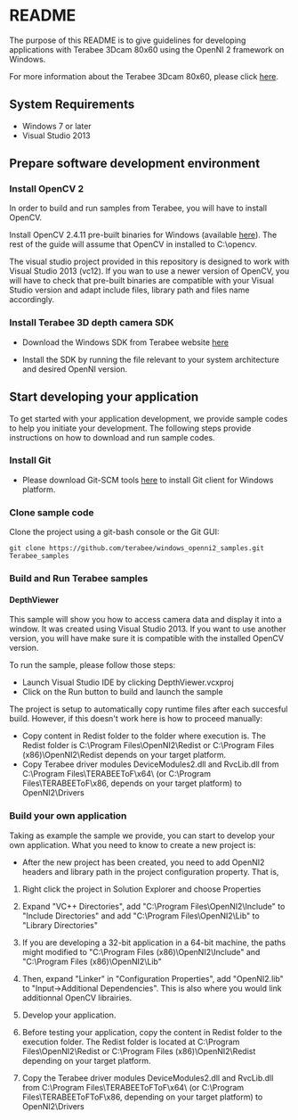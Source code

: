 # README

The purpose of this README is to give guidelines for developing applications with Terabee 3Dcam 80x60 using the OpenNI 2 framework on Windows. 

For more information about the Terabee 3Dcam 80x60, please click [here](http://www.terabee.com/3dcam).

## System Requirements

* Windows 7 or later
* Visual Studio 2013

## Prepare software development environment

### Install OpenCV 2

In order to build and run samples from Terabee, you will have to install OpenCV.

Install OpenCV 2.4.11 pre-built binaries for Windows (available [here](https://opencv.org/releases.html)). The rest of the guide will assume that OpenCV in installed to C:\opencv.

The visual studio project provided in this repository is designed to work with Visual Studio 2013 (vc12). If you wan to use a newer version of OpenCV, you will have to check that pre-built binaries are compatible with your Visual Studio version and adapt include files, library path and files name accordingly.

### Install Terabee 3D depth camera SDK

* Download the Windows SDK from Terabee website [here](https://www.terabee.com/)

* Install the SDK by running the file relevant to your system architecture and desired OpenNI version.

## Start developing your application

To get started with your application development, we provide sample codes to help you initiate your development. The following steps provide instructions on how to download and run sample codes. 

### Install Git

* Please download Git-SCM tools [here](https://git-scm.com/) to install Git client for Windows platform.

### Clone sample code
Clone the project using a git-bash console or the Git GUI:

```
git clone https://github.com/terabee/windows_openni2_samples.git Terabee_samples
```

### Build and Run Terabee samples

#### DepthViewer

This sample will show you how to access camera data and display it into a window. It was created using Visual Studio 2013. If you want to use another version, you will have make sure it is compatible with the installed OpenCV version.

To run the sample, please follow those steps:

* Launch Visual Studio IDE by clicking DepthViewer.vcxproj
* Click on the Run button to build and launch the sample

The project is setup to automatically copy runtime files after each succesful build. However, if this doesn't work here is how to proceed manually:
* Copy content in Redist folder to the folder where execution is. The Redist folder is C:\Program Files\OpenNI2\Redist or C:\Program Files (x86)\OpenNI2\Redist depends on your target platform.
* Copy Terabee driver modules DeviceModules2.dll and RvcLib.dll from C:\Program Files\TERABEEToF\x64\ (or C:\Program Files\TERABEEToF\x86\, depends on your target platform) to OpenNI2\Drivers

### Build your own application
Taking as example the sample we provide, you can start to develop your own application. What you need to know to create a new project is:

* After the new project has been created, you need to add OpenNI2 headers and library path in the project configuration property. That is,

1. Right click the project in Solution Explorer and choose Properties

2. Expand "VC++ Directories", add "C:\Program Files\OpenNI2\Include" to "Include Directories" and add "C:\Program Files\OpenNI2\Lib" to "Library Directories"

3. If you are developing a 32-bit application in a 64-bit machine, the paths might modified to "C:\Program Files (x86)\OpenNI2\Include" and "C:\Program Files (x86)\OpenNI2\Lib"

4. Then, expand "Linker" in "Configuration Properties", add "OpenNI2.lib" to "Input->Additional Dependencies". This is also where you would link additionnal OpenCV librairies.

5. Develop your application.

6. Before testing your application, copy the content in Redist folder to the execution folder. The Redist folder is located at C:\Program Files\OpenNI2\Redist or C:\Program Files (x86)\OpenNI2\Redist depending on your target platform.

7. Copy the Terabee driver modules DeviceModules2.dll and RvcLib.dll from C:\Program Files\TERABEEToFToF\x64\ (or C:\Program Files\TERABEEToFToF\x86\, depending on your target platform) to OpenNI2\Drivers